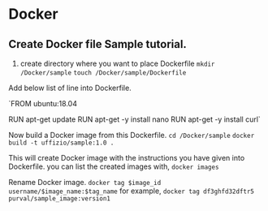# Docker
Create Docker file Sample tutorial.
--------------------------------------

1. create directory where you want to place Dockerfile
`mkdir /Docker/sample`
`touch /Docker/sample/Dockerfile`

Add below list of line into Dockerfile.

`FROM ubuntu:18.04

RUN apt-get update
RUN apt-get -y install nano
RUN apt-get -y install curl`

Now build a Docker image from this Dockerfile.
`cd /Docker/sample`
`docker build -t uffizio/sample:1.0 .`

This will create Docker image with the instructions you have given into Dockerfile.
you can list the created images with,
`docker images`

Rename Docker image.
`docker tag $image_id username/$image_name:$tag_name`
for example,
`docker tag df3ghfd32dftr5 purval/sample_image:version1`



